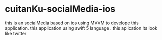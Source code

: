 # cuitanKu-socialMedia-ios

this is an socialMedia based on ios using MVVM to develope this application. this application using swift 5 language . this aplication its look like twitter
